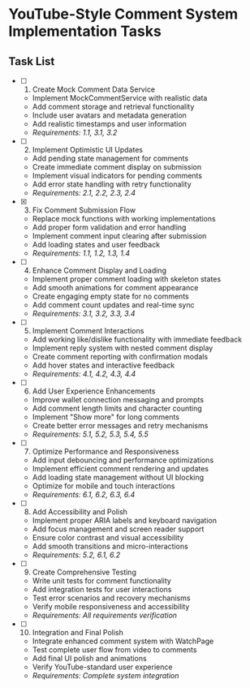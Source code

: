 # YouTube-Style Comment System Implementation Tasks

## Task List

- [ ] 1. Create Mock Comment Data Service
  - Implement MockCommentService with realistic data
  - Add comment storage and retrieval functionality
  - Include user avatars and metadata generation
  - Add realistic timestamps and user information
  - _Requirements: 1.1, 3.1, 3.2_

- [ ] 2. Implement Optimistic UI Updates
  - Add pending state management for comments
  - Create immediate comment display on submission
  - Implement visual indicators for pending comments
  - Add error state handling with retry functionality
  - _Requirements: 2.1, 2.2, 2.3, 2.4_

- [x] 3. Fix Comment Submission Flow



  - Replace mock functions with working implementations
  - Add proper form validation and error handling
  - Implement comment input clearing after submission
  - Add loading states and user feedback
  - _Requirements: 1.1, 1.2, 1.3, 1.4_

- [ ] 4. Enhance Comment Display and Loading
  - Implement proper comment loading with skeleton states
  - Add smooth animations for comment appearance
  - Create engaging empty state for no comments
  - Add comment count updates and real-time sync
  - _Requirements: 3.1, 3.2, 3.3, 3.4_

- [ ] 5. Implement Comment Interactions
  - Add working like/dislike functionality with immediate feedback
  - Implement reply system with nested comment display
  - Create comment reporting with confirmation modals
  - Add hover states and interactive feedback
  - _Requirements: 4.1, 4.2, 4.3, 4.4_

- [ ] 6. Add User Experience Enhancements
  - Improve wallet connection messaging and prompts
  - Add comment length limits and character counting
  - Implement "Show more" for long comments
  - Create better error messages and retry mechanisms
  - _Requirements: 5.1, 5.2, 5.3, 5.4, 5.5_

- [ ] 7. Optimize Performance and Responsiveness
  - Add input debouncing and performance optimizations
  - Implement efficient comment rendering and updates
  - Add loading state management without UI blocking
  - Optimize for mobile and touch interactions
  - _Requirements: 6.1, 6.2, 6.3, 6.4_

- [ ] 8. Add Accessibility and Polish
  - Implement proper ARIA labels and keyboard navigation
  - Add focus management and screen reader support
  - Ensure color contrast and visual accessibility
  - Add smooth transitions and micro-interactions
  - _Requirements: 5.2, 6.1, 6.2_

- [ ] 9. Create Comprehensive Testing
  - Write unit tests for comment functionality
  - Add integration tests for user interactions
  - Test error scenarios and recovery mechanisms
  - Verify mobile responsiveness and accessibility
  - _Requirements: All requirements verification_

- [ ] 10. Integration and Final Polish
  - Integrate enhanced comment system with WatchPage
  - Test complete user flow from video to comments
  - Add final UI polish and animations
  - Verify YouTube-standard user experience
  - _Requirements: Complete system integration_